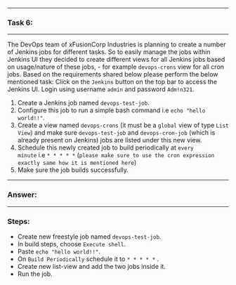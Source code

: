 
---

### Task 6:
---
The DevOps team of xFusionCorp Industries is planning to create a number of Jenkins jobs for different tasks. So to easily manage the jobs within Jenkins UI they decided to create different views for all Jenkins jobs based on usage/nature of these jobs, - for example `devops-crons` view for all cron jobs. Based on the requirements shared below please perform the below mentioned task:
Click on the `Jenkins` button on the top bar to access the Jenkins UI. Login using username `admin` and password `Adm!n321`.  

1. Create a Jenkins job named `devops-test-job`.  
2. Configure this job to run a simple bash command i.e `echo "hello world!!"`.  
3. Create a view named `devops-crons` (it must be a `global` view of type `List View`) and make sure `devops-test-job` and `devops-cron-job` (which is already present on Jenkins) jobs are listed under this new view.  
4. Schedule this newly created job to build periodically at `every minute` i.e `* * * * *` (`please make sure to use the cron expression exactly same how it is mentioned here`)  
5. Make sure the job builds successfully.

---
### Answer:

---
### Steps:
-  Create new freestyle job named `devops-test-job`.
-  In build steps, choose `Execute shell`.
-  Paste `echo "hello world!!"`.
-  On `Build Periodically` schedule it to `* * * * *` .
-  Create new list-view and add the two jobs inside it.
-  Run the job.
